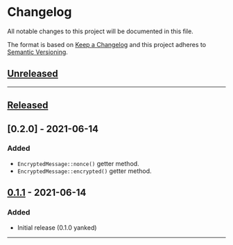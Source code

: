 # Changelog

All notable changes to this project will be documented in this file.

The format is based on [Keep a Changelog][Keep a Changelog] and this project adheres to [Semantic Versioning][Semantic Versioning].

## [Unreleased]

---

## [Released]

## [0.2.0] - 2021-06-14

### Added

- `EncryptedMessage::nonce()` getter method.
- `EncryptedMessage::encrypted()` getter method.

## [0.1.1] - 2021-06-14

### Added

- Initial release (0.1.0 yanked)

---

<!-- Links -->
[Keep a Changelog]: https://keepachangelog.com/
[Semantic Versioning]: https://semver.org/

<!-- Versions -->
[Unreleased]: https://github.com/laysakura/serde-encrypt/compare/0.1.1...HEAD
[Released]: https://github.com/laysakura/serde-encrypt/releases
[0.1.1]: https://github.com/laysakura/serde-encrypt/releases/0.1.1
